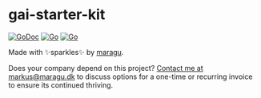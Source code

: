 # gai-starter-kit

[![GoDoc](https://pkg.go.dev/badge/github.com/maragudk/gai-starter-kit)](https://pkg.go.dev/github.com/maragudk/gai-starter-kit)
[![Go](https://github.com/maragudk/gai-starter-kit/actions/workflows/ci.yml/badge.svg)](https://github.com/maragudk/gai-starter-kit/actions/workflows/ci.yml)
[![Go](https://github.com/maragudk/gai-starter-kit/actions/workflows/cd.yml/badge.svg)](https://github.com/maragudk/gai-starter-kit/actions/workflows/cd.yml)

Made with ✨sparkles✨ by [maragu](https://www.maragu.dev/).

Does your company depend on this project? [Contact me at markus@maragu.dk](mailto:markus@maragu.dk?Subject=Supporting%20your%20project) to discuss options for a one-time or recurring invoice to ensure its continued thriving.
